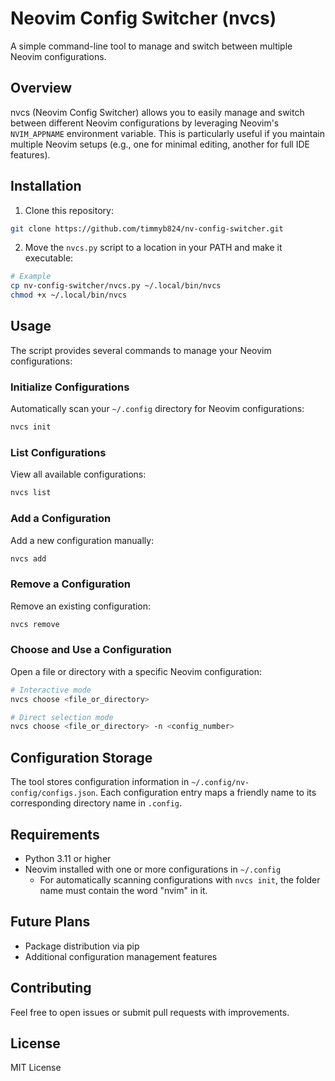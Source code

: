 # Neovim Config Switcher (nvcs)

A simple command-line tool to manage and switch between multiple Neovim configurations.

## Overview

nvcs (Neovim Config Switcher) allows you to easily manage and switch between different Neovim configurations by leveraging Neovim's `NVIM_APPNAME` environment variable. This is particularly useful if you maintain multiple Neovim setups (e.g., one for minimal editing, another for full IDE features).

## Installation

1. Clone this repository:

```bash
git clone https://github.com/timmyb824/nv-config-switcher.git
```

2. Move the `nvcs.py` script to a location in your PATH and make it executable:

```bash
# Example
cp nv-config-switcher/nvcs.py ~/.local/bin/nvcs
chmod +x ~/.local/bin/nvcs
```

## Usage

The script provides several commands to manage your Neovim configurations:

### Initialize Configurations

Automatically scan your `~/.config` directory for Neovim configurations:

```bash
nvcs init
```

### List Configurations

View all available configurations:

```bash
nvcs list
```

### Add a Configuration

Add a new configuration manually:

```bash
nvcs add
```

### Remove a Configuration

Remove an existing configuration:

```bash
nvcs remove
```

### Choose and Use a Configuration

Open a file or directory with a specific Neovim configuration:

```bash
# Interactive mode
nvcs choose <file_or_directory>

# Direct selection mode
nvcs choose <file_or_directory> -n <config_number>
```

## Configuration Storage

The tool stores configuration information in `~/.config/nv-config/configs.json`. Each configuration entry maps a friendly name to its corresponding directory name in `.config`.

## Requirements

- Python 3.11 or higher
- Neovim installed with one or more configurations in `~/.config`
  - For automatically scanning configurations with `nvcs init`, the folder name must contain the word "nvim" in it.

## Future Plans

- Package distribution via pip
- Additional configuration management features

## Contributing

Feel free to open issues or submit pull requests with improvements.

## License

MIT License
